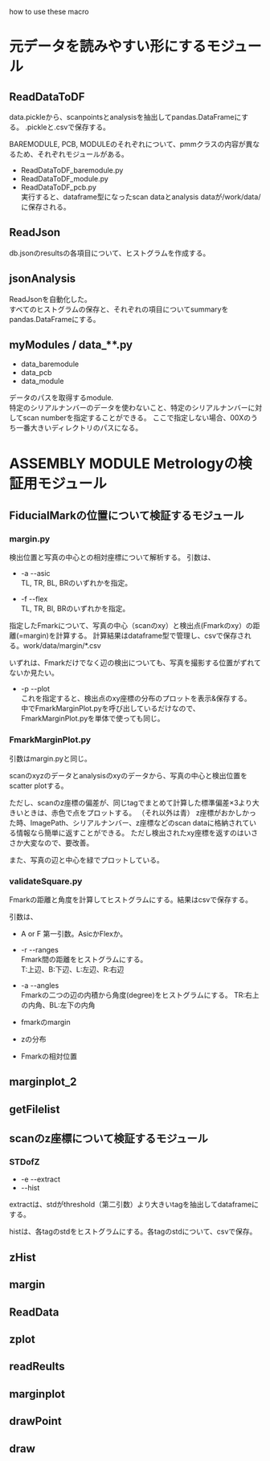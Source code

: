 how to use these macro
# 元データを読みやすい形にするモジュール
## ReadDataToDF
   data.pickleから、scanpointsとanalysisを抽出してpandas.DataFrameにする。
  .pickleと.csvで保存する。

  BAREMODULE, PCB, MODULEのそれぞれについて、pmmクラスの内容が異なるため、それぞれモジュールがある。
  + ReadDataToDF_baremodule.py
  + ReadDataToDF_module.py
  + ReadDataToDF_pcb.py   
  実行すると、dataframe型になったscan dataとanalysis dataが/work/data/に保存される。

## ReadJson
  db.jsonのresultsの各項目について、ヒストグラムを作成する。

## jsonAnalysis
  ReadJsonを自動化した。  
  すべてのヒストグラムの保存と、それぞれの項目についてsummaryをpandas.DataFrameにする。

## myModules / data_**.py
  + data_baremodule
  + data_pcb
  + data_module  

データのパスを取得するmodule.   
特定のシリアルナンバーのデータを使わないこと、特定のシリアルナンバーに対してscan numberを指定することができる。
ここで指定しない場合、00Xのうち一番大きいディレクトリのパスになる。

# ASSEMBLY MODULE Metrologyの検証用モジュール
## FiducialMarkの位置について検証するモジュール
### margin.py
検出位置と写真の中心との相対座標について解析する。
引数は、
+ -a --asic   
  TL, TR, BL, BRのいずれかを指定。
  
+ -f --flex   
  TL, TR, Bl, BRのいずれかを指定。

指定したFmarkについて、写真の中心（scanのxy）と検出点(Fmarkのxy）の距離(=margin)を計算する。
計算結果はdataframe型で管理し、csvで保存される。work/data/margin/*.csv

いずれは、Fmarkだけでなく辺の検出についても、写真を撮影する位置がずれてないか見たい。

+ -p --plot   
  これを指定すると、検出点のxy座標の分布のプロットを表示&保存する。   
  中でFmarkMarginPlot.pyを呼び出しているだけなので、FmarkMarginPlot.pyを単体で使っても同じ。

### FmarkMarginPlot.py
引数はmargin.pyと同じ。

scanのxyzのデータとanalysisのxyのデータから、写真の中心と検出位置をscatter plotする。

ただし、scanのz座標の偏差が、同じtagでまとめて計算した標準偏差×3より大きいときは、赤色で点をプロットする。
（それ以外は青）
z座標がおかしかった時、ImagePath、シリアルナンバー、z座標などのscan dataに格納されている情報なら簡単に返すことができる。
ただし検出されたxy座標を返すのはいささか大変なので、要改善。

また、写真の辺と中心を緑でプロットしている。

### validateSquare.py  
Fmarkの距離と角度を計算してヒストグラムにする。結果はcsvで保存する。  

引数は、
+ A or F
第一引数。AsicかFlexか。
+ -r --ranges   
Fmark間の距離をヒストグラムにする。   
T:上辺、B:下辺、L:左辺、R:右辺
+ -a --angles   
Fmarkの二つの辺の内積から角度(degree)をヒストグラムにする。
TR:右上の内角、BL:左下の内角

+ fmarkのmargin
+ zの分布
+ Fmarkの相対位置


## marginplot_2
## getFilelist
## scanのz座標について検証するモジュール
### STDofZ
+ -e --extract
+ --hist
  
extractは、stdがthreshold（第二引数）より大きいtagを抽出してdataframeにする。

histは、各tagのstdをヒストグラムにする。各tagのstdについて、csvで保存。

## zHist
## margin
## ReadData
## zplot
## readReults
## marginplot
## drawPoint
## draw

